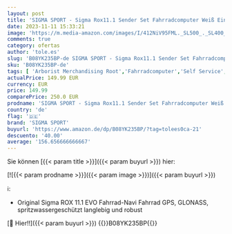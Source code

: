 ```yaml
---
layout: post
title: 'SIGMA SPORT - Sigma Rox11.1 Sender Set Fahrradcomputer Weiß Einheitsgröße'
date: 2023-11-11 15:33:21
image: 'https://m.media-amazon.com/images/I/412NiV95FML._SL500_._SL400_.jpg'
comments: true
category: ofertas
author: 'tole.es'
slug: 'B08YK235BP-de SIGMA SPORT - Sigma Rox11.1 Sender Set Fahrradcomputer...'
sku: 'B08YK235BP-de'
tags: [ 'Arborist Merchandising Root','Fahrradcomputer','Self Service','Special Features Stores','Sport','Sport & Freizeit','Sportelektronik','Sports-Promotions','ef3a019d-6628-41d5-b303-291126686917_0','ef3a019d-6628-41d5-b303-291126686917_7401','sigma sport','🇩🇪', ]
actualPrice: 149.99 EUR
currency: EUR
price: 149.99
comparePrice: 250.0 EUR
prodname: 'SIGMA SPORT - Sigma Rox11.1 Sender Set Fahrradcomputer Weiß Einheitsgröße'
country: 'de'
flag: '🇩🇪'
brand: 'SIGMA SPORT'
buyurl: 'https://www.amazon.de/dp/B08YK235BP/?tag=tolees0ca-21'
descuento: '40.00'
average: '156.656666666667'
---
```


Sie können [{{< param title >}}]({{< param buyurl >}}) hier:

[![{{< param prodname >}}]({{< param image >}})]({{< param buyurl >}})

ℹ️:

- Original Sigma ROX 11.1 EVO Fahrrad-Navi Fahrrad GPS, GLONASS, spritzwassergeschützt langlebig und robust

[🛒 Hier!!]({{< param buyurl >}})
{{<world>}}B08YK235BP{{</world>}}
